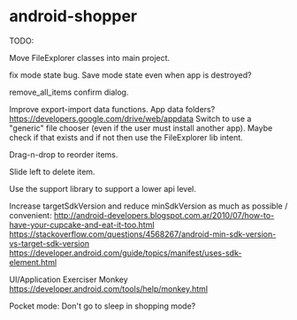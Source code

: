 android-shopper
===============

TODO:

Move FileExplorer classes into main project.

fix mode state bug.
Save mode state even when app is destroyed?

remove_all_items confirm dialog.

Improve export-import data functions.
	App data folders?
		https://developers.google.com/drive/web/appdata
	Switch to use a "generic" file chooser (even if the user must install another app).
		Maybe check if that exists and if not then use the FileExplorer lib intent.

Drag-n-drop to reorder items.

Slide left to delete item.

Use the support library to support a lower api level.

Increase targetSdkVersion and reduce minSdkVersion as much as possible / convenient:
	http://android-developers.blogspot.com.ar/2010/07/how-to-have-your-cupcake-and-eat-it-too.html
	https://stackoverflow.com/questions/4568267/android-min-sdk-version-vs-target-sdk-version
	https://developer.android.com/guide/topics/manifest/uses-sdk-element.html

UI/Application Exerciser Monkey
https://developer.android.com/tools/help/monkey.html

Pocket mode: Don't go to sleep in shopping mode?
